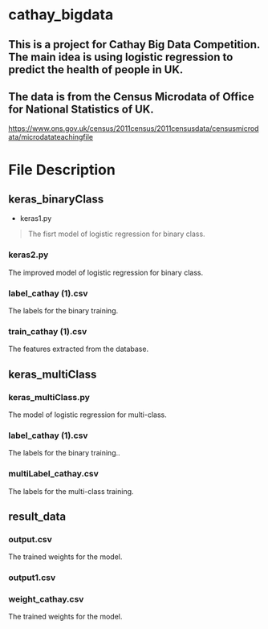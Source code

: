 # cathay_bigdata

## This is a project for Cathay Big Data Competition. The main idea  is using logistic regression to predict the health of people in UK.
## The data is from the Census Microdata of Office for National Statistics of UK.
https://www.ons.gov.uk/census/2011census/2011censusdata/censusmicrodata/microdatateachingfile

# File Description

## keras_binaryClass
* keras1.py	
>The fisrt model of logistic regression for binary class.
### keras2.py
The improved model of logistic regression for binary class.
### label_cathay (1).csv
The labels for the binary training.
### train_cathay (1).csv
The features extracted from the database.

## keras_multiClass
### keras_multiClass.py
The model of logistic regression for multi-class.
### label_cathay (1).csv
The labels for the binary training..
### multiLabel_cathay.csv
The labels for the multi-class training.

## result_data
### output.csv
The trained weights for the model. 
### output1.csv
### weight_cathay.csv
The trained weights for the model.
